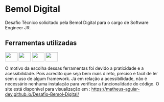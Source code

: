 # Bemol Digital

Desafio Técnico solicitado pela Bemol Digital para o cargo de Software Engineer JR.

## Ferramentas utilizadas

<p >
 <img align="center" height="30" width="40" src="https://cdn.jsdelivr.net/gh/devicons/devicon/icons/javascript/javascript-original.svg" />   
     <img align="center" height="30" width="40" src="https://cdn.jsdelivr.net/gh/devicons/devicon/icons/html5/html5-original.svg" />
     <img align="center" height="30" width="40" src="https://cdn.jsdelivr.net/gh/devicons/devicon/icons/css3/css3-original.svg" />
     <img align="center" height="30" width="40" src="https://cdn.jsdelivr.net/gh/devicons/devicon/icons/sass/sass-original.svg" />    
  
  O motivo da escolha dessas ferramentas foi devido a praticidade e a acessibilidade. Pois acredito que seja bem mais direto, preciso e facil de ler sem o uso de algum framework. Já em relação a acessibilidade, não é necessário nenhuma instalação para verificar a funcionalidade do código. O site está disponível para visualização em : https://matheus-aguiar-dev.github.io/Desafio-Bemol-Digital/
</p>
